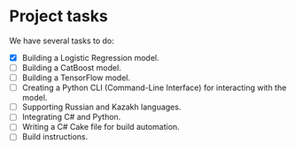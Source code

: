 # Project tasks

We have several tasks to do:

- [x] Building a Logistic Regression model.
- [ ] Building a CatBoost model.
- [ ] Building a TensorFlow model.
- [ ] Creating a Python CLI (Command-Line Interface) for interacting with the model.
- [ ] Supporting Russian and Kazakh languages.
- [ ] Integrating C# and Python.
- [ ] Writing a C# Cake file for build automation.
- [ ] Build instructions.